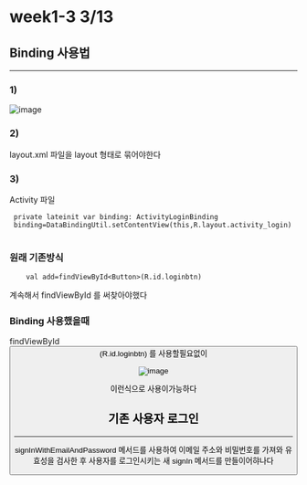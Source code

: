 # week1-3 3/13

## Binding 사용법
-------------------------

###  1)
![image](https://user-images.githubusercontent.com/97229292/158057038-00095419-2b42-4c96-ac3d-c3092849fdd8.png)

### 2)
layout.xml 파일을 layout 형태로 묶어야한다


### 3)
Activity 파일
 ```
  private lateinit var binding: ActivityLoginBinding
  binding=DataBindingUtil.setContentView(this,R.layout.activity_login)
  
 ```
 
### 원래 기존방식 
```
    val add=findViewById<Button>(R.id.loginbtn)
```

계속해서 findViewById 를 써찾아야했다

### Binding 사용했을때 

findViewById<Button>(R.id.loginbtn) 를 사용할필요없이   
  
  
  
![image](https://user-images.githubusercontent.com/97229292/158057121-85048b21-9e3d-433f-a1fa-2a2d0735d65d.png)
  
  이런식으로 사용이가능하다   
  
  
## 기존 사용자 로그인
--------------------------------------

signInWithEmailAndPassword 메서드를 사용하여 이메일 주소와 비밀번호를 가져와 유효성을 검사한 후 사용자를 로그인시키는 새 signIn 메서드를 만들이어햐나다
  
  
